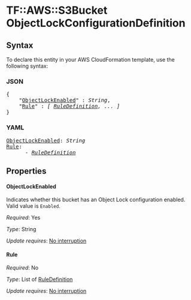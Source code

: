# TF::AWS::S3Bucket ObjectLockConfigurationDefinition

## Syntax

To declare this entity in your AWS CloudFormation template, use the following syntax:

### JSON

<pre>
{
    "<a href="#objectlockenabled" title="ObjectLockEnabled">ObjectLockEnabled</a>" : <i>String</i>,
    "<a href="#rule" title="Rule">Rule</a>" : <i>[ <a href="ruledefinition.md">RuleDefinition</a>, ... ]</i>
}
</pre>

### YAML

<pre>
<a href="#objectlockenabled" title="ObjectLockEnabled">ObjectLockEnabled</a>: <i>String</i>
<a href="#rule" title="Rule">Rule</a>: <i>
      - <a href="ruledefinition.md">RuleDefinition</a></i>
</pre>

## Properties

#### ObjectLockEnabled

Indicates whether this bucket has an Object Lock configuration enabled. Valid value is `Enabled`.

_Required_: Yes

_Type_: String

_Update requires_: [No interruption](https://docs.aws.amazon.com/AWSCloudFormation/latest/UserGuide/using-cfn-updating-stacks-update-behaviors.html#update-no-interrupt)

#### Rule

_Required_: No

_Type_: List of <a href="ruledefinition.md">RuleDefinition</a>

_Update requires_: [No interruption](https://docs.aws.amazon.com/AWSCloudFormation/latest/UserGuide/using-cfn-updating-stacks-update-behaviors.html#update-no-interrupt)

